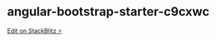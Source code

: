 # angular-bootstrap-starter-c9cxwc

[Edit on StackBlitz ⚡️](https://stackblitz.com/edit/angular-bootstrap-starter-c9cxwc)